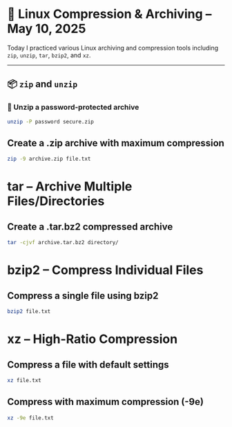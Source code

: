 # 🐧 Linux Compression & Archiving – May 10, 2025

Today I practiced various Linux archiving and compression tools including `zip`, `unzip`, `tar`, `bzip2`, and `xz`.

---

## 📦 `zip` and `unzip`

### 🔐 Unzip a password-protected archive
```bash
unzip -P password secure.zip
```
## Create a .zip archive with maximum compression
```bash
zip -9 archive.zip file.txt
```

# tar – Archive Multiple Files/Directories
## Create a .tar.bz2 compressed archive
```bash
tar -cjvf archive.tar.bz2 directory/
```

# bzip2 – Compress Individual Files
## Compress a single file using bzip2
```bash
bzip2 file.txt
```

# xz – High-Ratio Compression
## Compress a file with default settings
```bash
xz file.txt

```

## Compress with maximum compression (-9e)
```bash
xz -9e file.txt

```
